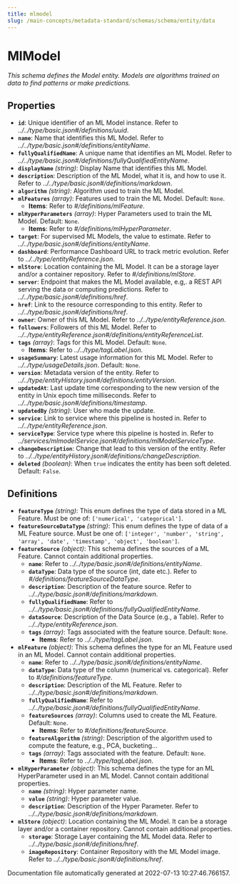 ```yaml
---
title: mlmodel
slug: /main-concepts/metadata-standard/schemas/schema/entity/data
---
```


# MlModel

*This schema defines the Model entity. Models are algorithms trained on data to find patterns or make predictions.*

## Properties

- **`id`**: Unique identifier of an ML Model instance. Refer to *../../type/basic.json#/definitions/uuid*.
- **`name`**: Name that identifies this ML Model. Refer to *../../type/basic.json#/definitions/entityName*.
- **`fullyQualifiedName`**: A unique name that identifies an ML Model. Refer to *../../type/basic.json#/definitions/fullyQualifiedEntityName*.
- **`displayName`** *(string)*: Display Name that identifies this ML Model.
- **`description`**: Description of the ML Model, what it is, and how to use it. Refer to *../../type/basic.json#/definitions/markdown*.
- **`algorithm`** *(string)*: Algorithm used to train the ML Model.
- **`mlFeatures`** *(array)*: Features used to train the ML Model. Default: `None`.
  - **Items**: Refer to *#/definitions/mlFeature*.
- **`mlHyperParameters`** *(array)*: Hyper Parameters used to train the ML Model. Default: `None`.
  - **Items**: Refer to *#/definitions/mlHyperParameter*.
- **`target`**: For supervised ML Models, the value to estimate. Refer to *../../type/basic.json#/definitions/entityName*.
- **`dashboard`**: Performance Dashboard URL to track metric evolution. Refer to *../../type/entityReference.json*.
- **`mlStore`**: Location containing the ML Model. It can be a storage layer and/or a container repository. Refer to *#/definitions/mlStore*.
- **`server`**: Endpoint that makes the ML Model available, e.g,. a REST API serving the data or computing predictions. Refer to *../../type/basic.json#/definitions/href*.
- **`href`**: Link to the resource corresponding to this entity. Refer to *../../type/basic.json#/definitions/href*.
- **`owner`**: Owner of this ML Model. Refer to *../../type/entityReference.json*.
- **`followers`**: Followers of this ML Model. Refer to *../../type/entityReference.json#/definitions/entityReferenceList*.
- **`tags`** *(array)*: Tags for this ML Model. Default: `None`.
  - **Items**: Refer to *../../type/tagLabel.json*.
- **`usageSummary`**: Latest usage information for this ML Model. Refer to *../../type/usageDetails.json*. Default: `None`.
- **`version`**: Metadata version of the entity. Refer to *../../type/entityHistory.json#/definitions/entityVersion*.
- **`updatedAt`**: Last update time corresponding to the new version of the entity in Unix epoch time milliseconds. Refer to *../../type/basic.json#/definitions/timestamp*.
- **`updatedBy`** *(string)*: User who made the update.
- **`service`**: Link to service where this pipeline is hosted in. Refer to *../../type/entityReference.json*.
- **`serviceType`**: Service type where this pipeline is hosted in. Refer to *../services/mlmodelService.json#/definitions/mlModelServiceType*.
- **`changeDescription`**: Change that lead to this version of the entity. Refer to *../../type/entityHistory.json#/definitions/changeDescription*.
- **`deleted`** *(boolean)*: When `true` indicates the entity has been soft deleted. Default: `False`.
## Definitions

- **`featureType`** *(string)*: This enum defines the type of data stored in a ML Feature. Must be one of: `['numerical', 'categorical']`.
- **`featureSourceDataType`** *(string)*: This enum defines the type of data of a ML Feature source. Must be one of: `['integer', 'number', 'string', 'array', 'date', 'timestamp', 'object', 'boolean']`.
- **`featureSource`** *(object)*: This schema defines the sources of a ML Feature. Cannot contain additional properties.
  - **`name`**: Refer to *../../type/basic.json#/definitions/entityName*.
  - **`dataType`**: Data type of the source (int, date etc.). Refer to *#/definitions/featureSourceDataType*.
  - **`description`**: Description of the feature source. Refer to *../../type/basic.json#/definitions/markdown*.
  - **`fullyQualifiedName`**: Refer to *../../type/basic.json#/definitions/fullyQualifiedEntityName*.
  - **`dataSource`**: Description of the Data Source (e.g., a Table). Refer to *../../type/entityReference.json*.
  - **`tags`** *(array)*: Tags associated with the feature source. Default: `None`.
    - **Items**: Refer to *../../type/tagLabel.json*.
- **`mlFeature`** *(object)*: This schema defines the type for an ML Feature used in an ML Model. Cannot contain additional properties.
  - **`name`**: Refer to *../../type/basic.json#/definitions/entityName*.
  - **`dataType`**: Data type of the column (numerical vs. categorical). Refer to *#/definitions/featureType*.
  - **`description`**: Description of the ML Feature. Refer to *../../type/basic.json#/definitions/markdown*.
  - **`fullyQualifiedName`**: Refer to *../../type/basic.json#/definitions/fullyQualifiedEntityName*.
  - **`featureSources`** *(array)*: Columns used to create the ML Feature. Default: `None`.
    - **Items**: Refer to *#/definitions/featureSource*.
  - **`featureAlgorithm`** *(string)*: Description of the algorithm used to compute the feature, e.g., PCA, bucketing...
  - **`tags`** *(array)*: Tags associated with the feature. Default: `None`.
    - **Items**: Refer to *../../type/tagLabel.json*.
- **`mlHyperParameter`** *(object)*: This schema defines the type for an ML HyperParameter used in an ML Model. Cannot contain additional properties.
  - **`name`** *(string)*: Hyper parameter name.
  - **`value`** *(string)*: Hyper parameter value.
  - **`description`**: Description of the Hyper Parameter. Refer to *../../type/basic.json#/definitions/markdown*.
- **`mlStore`** *(object)*: Location containing the ML Model. It can be a storage layer and/or a container repository. Cannot contain additional properties.
  - **`storage`**: Storage Layer containing the ML Model data. Refer to *../../type/basic.json#/definitions/href*.
  - **`imageRepository`**: Container Repository with the ML Model image. Refer to *../../type/basic.json#/definitions/href*.


Documentation file automatically generated at 2022-07-13 10:27:46.766157.
